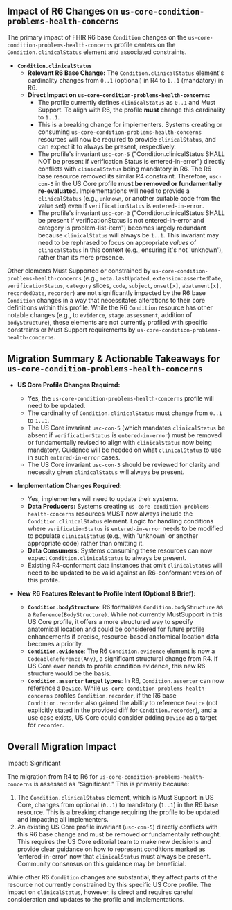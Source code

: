 ## Impact of R6 Changes on `us-core-condition-problems-health-concerns`

The primary impact of FHIR R6 base `Condition` changes on the `us-core-condition-problems-health-concerns` profile centers on the `Condition.clinicalStatus` element and associated constraints.

*   **`Condition.clinicalStatus`**
    *   **Relevant R6 Base Change:** The `Condition.clinicalStatus` element's cardinality changes from `0..1` (optional) in R4 to `1..1` (mandatory) in R6.
    *   **Direct Impact on `us-core-condition-problems-health-concerns`:**
        *   The profile currently defines `clinicalStatus` as `0..1` and Must Support. To align with R6, the profile **must** change this cardinality to `1..1`.
        *   This is a breaking change for implementers. Systems creating or consuming `us-core-condition-problems-health-concerns` resources will now be required to provide `clinicalStatus`, and can expect it to always be present, respectively.
        *   The profile's invariant `usc-con-5` ("Condition.clinicalStatus SHALL NOT be present if verification Status is entered-in-error") directly conflicts with `clinicalStatus` being mandatory in R6. The R6 base resource removed its similar R4 constraint. Therefore, `usc-con-5` in the US Core profile **must be removed or fundamentally re-evaluated**. Implementations will need to provide a `clinicalStatus` (e.g., `unknown`, or another suitable code from the value set) even if `verificationStatus` is `entered-in-error`.
        *   The profile's invariant `usc-con-3` ("Condition.clinicalStatus SHALL be present if verificationStatus is not entered-in-error and category is problem-list-item") becomes largely redundant because `clinicalStatus` will always be `1..1`. This invariant may need to be rephrased to focus on appropriate *values* of `clinicalStatus` in this context (e.g., ensuring it's not 'unknown'), rather than its mere presence.

Other elements Must Supported or constrained by `us-core-condition-problems-health-concerns` (e.g., `meta.lastUpdated`, `extension:assertedDate`, `verificationStatus`, `category` slices, `code`, `subject`, `onset[x]`, `abatement[x]`, `recordedDate`, `recorder`) are not significantly impacted by the R6 base `Condition` changes in a way that necessitates alterations to their core definitions within this profile. While the R6 `Condition` resource has other notable changes (e.g., to `evidence`, `stage.assessment`, addition of `bodyStructure`), these elements are not currently profiled with specific constraints or Must Support requirements by `us-core-condition-problems-health-concerns`.

## Migration Summary & Actionable Takeaways for `us-core-condition-problems-health-concerns`

*   **US Core Profile Changes Required:**
    *   Yes, the `us-core-condition-problems-health-concerns` profile will need to be updated.
    *   The cardinality of `Condition.clinicalStatus` must change from `0..1` to `1..1`.
    *   The US Core invariant `usc-con-5` (which mandates `clinicalStatus` be absent if `verificationStatus` is `entered-in-error`) must be removed or fundamentally revised to align with `clinicalStatus` now being mandatory. Guidance will be needed on what `clinicalStatus` to use in such `entered-in-error` cases.
    *   The US Core invariant `usc-con-3` should be reviewed for clarity and necessity given `clinicalStatus` will always be present.

*   **Implementation Changes Required:**
    *   Yes, implementers will need to update their systems.
    *   **Data Producers:** Systems creating `us-core-condition-problems-health-concerns` resources MUST now always include the `Condition.clinicalStatus` element. Logic for handling conditions where `verificationStatus` is `entered-in-error` needs to be modified to populate `clinicalStatus` (e.g., with 'unknown' or another appropriate code) rather than omitting it.
    *   **Data Consumers:** Systems consuming these resources can now expect `Condition.clinicalStatus` to always be present.
    *   Existing R4-conformant data instances that omit `clinicalStatus` will need to be updated to be valid against an R6-conformant version of this profile.

*   **New R6 Features Relevant to Profile Intent (Optional & Brief):**
    *   **`Condition.bodyStructure`**: R6 formalizes `Condition.bodyStructure` as a `Reference(BodyStructure)`. While not currently MustSupport in this US Core profile, it offers a more structured way to specify anatomical location and could be considered for future profile enhancements if precise, resource-based anatomical location data becomes a priority.
    *   **`Condition.evidence`**: The R6 `Condition.evidence` element is now a `CodeableReference(Any)`, a significant structural change from R4. If US Core ever needs to profile condition evidence, this new R6 structure would be the basis.
    *   **`Condition.asserter` target types**: In R6, `Condition.asserter` can now reference a `Device`. While `us-core-condition-problems-health-concerns` profiles `Condition.recorder`, if the R6 base `Condition.recorder` also gained the ability to reference `Device` (not explicitly stated in the provided diff for `Condition.recorder`), and a use case exists, US Core could consider adding `Device` as a target for `recorder`.

## Overall Migration Impact
Impact: Significant

The migration from R4 to R6 for `us-core-condition-problems-health-concerns` is assessed as "Significant." This is primarily because:
1.  The `Condition.clinicalStatus` element, which is Must Support in US Core, changes from optional (`0..1`) to mandatory (`1..1`) in the R6 base resource. This is a breaking change requiring the profile to be updated and impacting all implementers.
2.  An existing US Core profile invariant (`usc-con-5`) directly conflicts with this R6 base change and must be removed or fundamentally rethought. This requires the US Core editorial team to make new decisions and provide clear guidance on how to represent conditions marked as 'entered-in-error' now that `clinicalStatus` must always be present. Community consensus on this guidance may be beneficial.

While other R6 `Condition` changes are substantial, they affect parts of the resource not currently constrained by this specific US Core profile. The impact on `clinicalStatus`, however, is direct and requires careful consideration and updates to the profile and implementations.